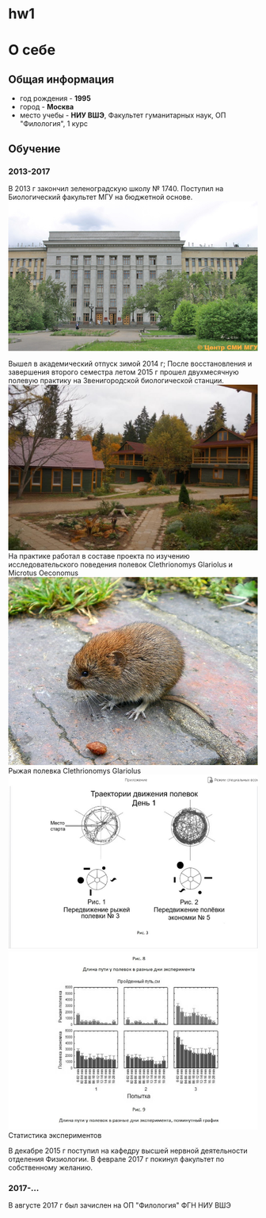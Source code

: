 # hw1
# **О себе**
## Общая информация 
+ год рождения - **1995**
+ город - **Москва**
+ место учебы - **НИУ ВШЭ**, Факультет гуманитарных наук, ОП "Филология", 1 курс

## Обучение
### 2013-2017
В 2013 г закончил зеленоградскую школу № 1740. Поступил на Биологический факультет МГУ на бюджетной основе.
![](https://github.com/subna/hw1/blob/master/photo1.jpg)

Вышел в академический отпуск зимой 2014 г; После восстановления и завершения второго семестра летом 2015 г прошел двухмесячную полевую практику на Звенигородской биологической станции.
![](https://github.com/subna/hw1/blob/master/photo2.jpg)
На практике работал в составе проекта по изучению исследовательского поведения полевок Clethrionomys Glariolus и Microtus Oeconomus
![](https://github.com/subna/hw1/blob/master/14.jpg)
Рыжая полевка Clethrionomys Glariolus
![](https://github.com/subna/hw1/blob/master/12.jpg)
![](https://github.com/subna/hw1/blob/master/13.jpg)
Статистика экспериментов

В декабре 2015 г поступил на кафедру высшей нервной деятельности отделения Физиологии. В феврале 2017 г покинул факультет по собственному желанию.

### 2017-...
В августе 2017 г был зачислен на ОП "Филология" ФГН НИУ ВШЭ
